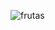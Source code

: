 ![frutas](https://github.com/yuankong666/Ultimate-RAT-Collection/assets/128066597/66402406-6909-45f9-a46a-c358be80182e)
